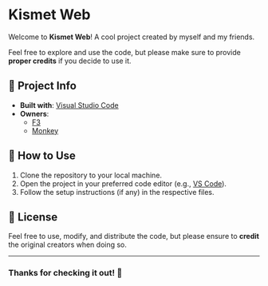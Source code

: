 # Kismet Web

Welcome to **Kismet Web**! A cool project created by myself and my friends.



Feel free to explore and use the code, but please make sure to provide **proper credits** if you decide to use it.

## 📁 Project Info
- **Built with**: [Visual Studio Code](https://code.visualstudio.com/)
- **Owners**:
  - [F3](https://guns.lol/f3)
  - [Monkey](https://guns.lol/r4t)
  
## 🔧 How to Use

1. Clone the repository to your local machine.
2. Open the project in your preferred code editor (e.g., [VS Code](https://code.visualstudio.com/)).
3. Follow the setup instructions (if any) in the respective files.

## 📄 License

Feel free to use, modify, and distribute the code, but please ensure to **credit** the original creators when doing so.

---

### Thanks for checking it out! 🚀
